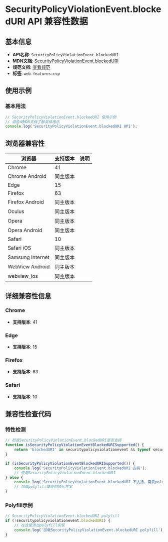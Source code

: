 # SecurityPolicyViolationEvent.blockedURI API 兼容性数据

## 基本信息

- **API名称**: `SecurityPolicyViolationEvent.blockedURI`
- **MDN文档**: [SecurityPolicyViolationEvent.blockedURI](https://developer.mozilla.org/docs/Web/API/SecurityPolicyViolationEvent/blockedURI)
- **规范文档**: [查看规范](https://w3c.github.io/webappsec-csp/#dom-securitypolicyviolationevent-blockeduri)
- **标签**: `web-features:csp`

## 使用示例

### 基本用法

```javascript
// SecurityPolicyViolationEvent.blockedURI 使用示例
// 请查阅MDN文档了解具体用法
console.log('SecurityPolicyViolationEvent.blockedURI API');
```

## 浏览器兼容性

| 浏览器 | 支持版本 | 说明 |
|--------|----------|------|
| Chrome | 41 |  |
| Chrome Android | 同主版本 |  |
| Edge | 15 |  |
| Firefox | 63 |  |
| Firefox Android | 同主版本 |  |
| Oculus | 同主版本 |  |
| Opera | 同主版本 |  |
| Opera Android | 同主版本 |  |
| Safari | 10 |  |
| Safari iOS | 同主版本 |  |
| Samsung Internet | 同主版本 |  |
| WebView Android | 同主版本 |  |
| webview_ios | 同主版本 |  |

## 详细兼容性信息

### Chrome

- **支持版本**: 41

### Edge

- **支持版本**: 15

### Firefox

- **支持版本**: 63

### Safari

- **支持版本**: 10

## 兼容性检查代码

### 特性检测

```javascript
// 检查SecurityPolicyViolationEvent.blockedURI是否支持
function isSecurityPolicyViolationEventBlockedURISupported() {
    return 'blockedURI' in securitypolicyviolationevent && typeof securitypolicyviolationevent.blockedURI === 'function';
}

if (isSecurityPolicyViolationEventBlockedURISupported()) {
    console.log('SecurityPolicyViolationEvent.blockedURI 支持');
    // 使用SecurityPolicyViolationEvent.blockedURI
} else {
    console.log('SecurityPolicyViolationEvent.blockedURI 不支持，需要polyfill');
    // 加载polyfill或使用替代方案
}
```

### Polyfill示例

```javascript
// SecurityPolicyViolationEvent.blockedURI polyfill
if (!securitypolicyviolationevent.blockedURI) {
    // 在这里添加polyfill实现
    console.log('加载SecurityPolicyViolationEvent.blockedURI polyfill');
}
```

